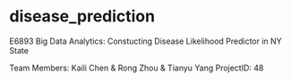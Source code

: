 # disease_prediction

E6893 Big Data Analytics:
Constucting Disease Likelihood Predictor in NY State

Team Members: Kaili Chen & Rong Zhou & Tianyu Yang
ProjectID: 48
